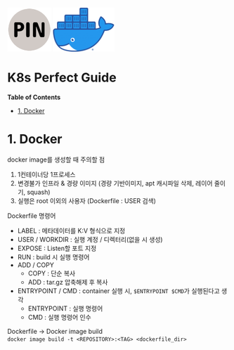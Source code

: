 <p float="left">
    <img src="Images/PIN.png" alt="PINLAB" height="100">
    <img src="Images/docker.png" alt="docker" height="100">
</p>

# K8s Perfect Guide

**Table of Contents**
* [1. Docker](#1-docker)


# 1. Docker
docker image를 생성할 때 주의할 점
1. 1컨테이너당 1프로세스
2. 변경불가 인프라 & 경량 이미지 (경량 기반이미지, apt 캐시파일 삭제, 레이어 줄이기, squash)
3. 실행은 root 이외의 사용자 (Dockerfile : USER 검색)

Dockerfile 명령어
* LABEL : 메타데이터를 K:V 형식으로 지정
* USER / WORKDIR : 실행 계정 / 디렉터리(없을 시 생성)
* EXPOSE : Listen할 포트 지정
* RUN : build 시 실행 명령어
* ADD / COPY
  * COPY : 단순 복사
  * ADD : tar.gz 압축해제 후 복사
* ENTRYPOINT / CMD : container 실행 시, `$ENTRYPOINT $CMD`가 실행된다고 생각
  * ENTRYPOINT : 실행 명령어
  * CMD : 실행 명령어 인수

Dockerfile -> Docker image build  
```docker image build -t <REPOSITORY>:<TAG> <dockerfile_dir>```
